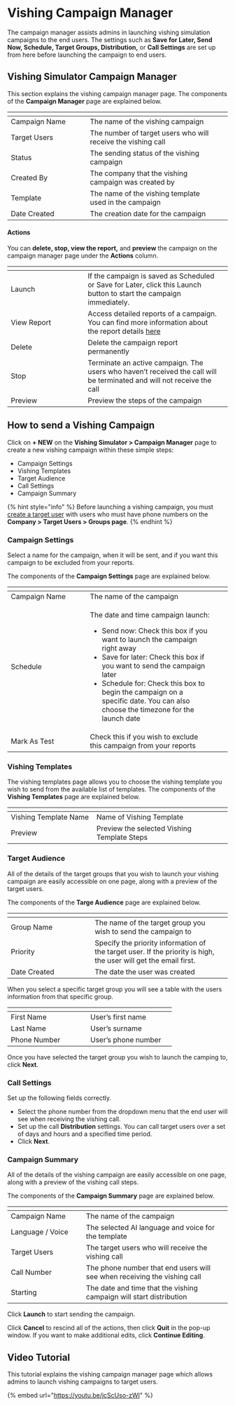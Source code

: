 # Vishing Campaign Manager

The campaign manager assists admins in launching vishing simulation campaigns to the end users. The settings such as **Save for Later, Send Now, Schedule, Target Groups, Distribution,** or **Call Settings** are set up from here before launching the campaign to end users.

## Vishing Simulator Campaign Manager

This section explains the vishing campaign manager page. The components of the **Campaign Manager** page are explained below.

<table data-header-hidden><thead><tr><th width="165"></th><th></th><th data-hidden></th></tr></thead><tbody><tr><td>Campaign Name</td><td>The name of the vishing campaign</td><td></td></tr><tr><td>Target Users</td><td>The number of target users who will receive the vishing call</td><td></td></tr><tr><td>Status</td><td>The sending status of the vishing campaign</td><td></td></tr><tr><td>Created By</td><td>The company that the vishing campaign was created by</td><td></td></tr><tr><td>Template</td><td>The name of the vishing template used in the campaign</td><td></td></tr><tr><td>Date Created</td><td>The creation date for the campaign</td><td></td></tr></tbody></table>

#### Actions

You can **delete, stop, view the report,** and **preview** the campaign on the campaign manager page under the **Actions** column.

<table data-header-hidden><thead><tr><th width="160"></th><th></th><th data-hidden></th></tr></thead><tbody><tr><td>Launch</td><td>If the campaign is saved as Scheduled or Save for Later, click this Launch button to start the campaign immediately.</td><td></td></tr><tr><td>View Report</td><td>Access detailed reports of a campaign. You can find more information about the report details <a href="vishing-campaign-reports.md">here</a></td><td></td></tr><tr><td>Delete</td><td>Delete the campaign report permanently</td><td></td></tr><tr><td>Stop</td><td>Terminate an active campaign. The users who haven’t received the call will be terminated and will not receive the call</td><td></td></tr><tr><td>Preview</td><td>Preview the steps of the campaign</td><td></td></tr></tbody></table>

## How to send a Vishing Campaign

Click on **+ NEW** on the **Vishing Simulator > Campaign Manager** page to create a new vishing campaign within these simple steps:

* Campaign Settings
* Vishing Templates
* Target Audience
* Call Settings
* Campaign Summary

{% hint style="info" %}
Before launching a vishing campaign, you must [create a target user](../company/target-users.md) with users who must have phone numbers on the **Company > Target Users > Groups page**.
{% endhint %}

### Campaign Settings

Select a name for the campaign, when it will be sent, and if you want this campaign to be excluded from your reports.

The components of the **Campaign Settings** page are explained below.

<table data-header-hidden><thead><tr><th width="165"></th><th></th><th data-hidden></th><th data-hidden></th></tr></thead><tbody><tr><td>Campaign Name</td><td>The name of the campaign</td><td></td><td></td></tr><tr><td>Schedule</td><td><p>The date and time campaign launch:</p><ul><li>Send now: Check this box if you want to launch the campaign right away</li><li>Save for later: Check this box if you want to send the campaign later</li><li>Schedule for: Check this box to begin the campaign on a specific date. You can also choose the timezone for the launch date</li></ul></td><td></td><td></td></tr><tr><td>Mark As Test</td><td>Check this if you wish to exclude this campaign from your reports</td><td></td><td></td></tr></tbody></table>

### Vishing Templates

The vishing templates page allows you to choose the vishing template you wish to send from the available list of templates. The components of the **Vishing Templates** page are explained below.

<table data-header-hidden><thead><tr><th width="180"></th><th></th><th data-hidden></th></tr></thead><tbody><tr><td>Vishing Template Name</td><td>Name of Vishing Template</td><td></td></tr><tr><td>Preview</td><td>Preview the selected Vishing Template Steps</td><td></td></tr></tbody></table>

### Target Audience

All of the details of the target groups that you wish to launch your vishing campaign are easily accessible on one page, along with a preview of the target users.

The components of the **Targe Audience** page are explained below.

<table data-header-hidden><thead><tr><th width="176"></th><th></th><th data-hidden></th></tr></thead><tbody><tr><td>Group Name</td><td>The name of the target group you wish to send the campaign to</td><td></td></tr><tr><td>Priority</td><td>Specify the priority information of the target user. If the priority is high, the user will get the email first.</td><td></td></tr><tr><td>Date Created</td><td>The date the user was created</td><td></td></tr></tbody></table>

When you select a specific target group you will see a table with the users information from that specific group.

<table data-header-hidden><thead><tr><th width="166"></th><th></th><th data-hidden></th></tr></thead><tbody><tr><td>First Name</td><td>User’s first name</td><td></td></tr><tr><td>Last Name</td><td>User’s surname</td><td></td></tr><tr><td>Phone Number</td><td>User’s phone number</td><td></td></tr></tbody></table>

Once you have selected the target group you wish to launch the camping to, click **Next**.

### Call Settings

Set up the following fields correctly.

* Select the phone number from the dropdown menu that the end user will see when receiving the vishing call.
* Set up the call **Distribution** settings. You can call target users over a set of days and hours and a specified time period.
* Click **Next**.

### Campaign Summary

All of the details of the vishing campaign are easily accessible on one page, along with a preview of the vishing call steps.

The components of the **Campaign Summary** page are explained below.

<table data-header-hidden><thead><tr><th width="156"></th><th></th><th data-hidden></th></tr></thead><tbody><tr><td>Campaign Name</td><td>The name of the campaign</td><td></td></tr><tr><td>Language / Voice</td><td>The selected AI language and voice for the template</td><td></td></tr><tr><td>Target Users</td><td>The target users who will receive the vishing call</td><td></td></tr><tr><td>Call Number</td><td>The phone number that end users will see when receiving the vishing call</td><td></td></tr><tr><td>Starting</td><td>The date and time that the vishing campaign will start distribution</td><td></td></tr></tbody></table>

Click **Launch** to start sending the campaign.

Click **Cancel** to rescind all of the actions, then click **Quit** in the pop-up window. If you want to make additional edits, click **Continue Editing**.

## Video Tutorial

This tutorial explains the vishing campaign manager page which allows admins to launch vishing campaigns to target users.

{% embed url="https://youtu.be/jcScUso-zWI" %}

